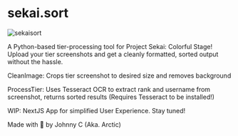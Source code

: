# sekai.sort
![sekaisort](https://github.com/user-attachments/assets/243f31a1-9604-4d6e-8c91-3190ef0d02aa)

A Python-based tier-processing tool for Project Sekai: Colorful Stage! Upload your tier screenshots and get a cleanly formatted, sorted output without the hassle.

CleanImage: Crops tier screenshot to desired size and removes background

ProcessTier: Uses Tesseract OCR to extract rank and username from screenshot, returns sorted results (Requires Tesseract to be installed!)

WIP: NextJS App for simplified User Experience. Stay tuned!

Made with 💖 by Johnny C (Aka. Arctic)
